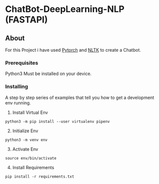 # ChatBot-DeepLearning-NLP (FASTAPI)

## About

For this Project i have used [Pytorch](https://pytorch.org/docs/stable/index.html) and [NLTK](https://www.nltk.org/) to create a Chatbot.

### Prerequisites

Python3 Must be installed on your device.

### Installing

A step by step series of examples that tell you how to get a development env running.

1. Install Virtual Env

```
python3 -m pip install --user virtualenv pipenv
```

2. Initialize Env

```
python3 -m venv env
```
3. Activate Env
```
source env/bin/activate
```

4. Install Requirements

```
pip install -r requirements.txt
```